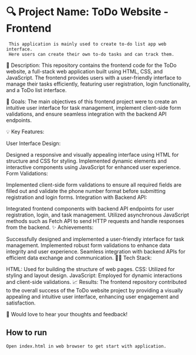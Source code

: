# 🔍 Project Name: ToDo Website - Frontend

     This application is mainly used to create to-do list app web interface.
     Here users can create their own to-do tasks and can track them.


📌 Description: This repository contains the frontend code for the ToDo website, a full-stack web application built using HTML, CSS, and JavaScript. The frontend provides users with a user-friendly interface to manage their tasks efficiently, featuring user registration, login functionality, and a ToDo list interface.

🎯 Goals: The main objectives of this frontend project were to create an intuitive user interface for task management, implement client-side form validations, and ensure seamless integration with the backend API endpoints.

💡 Key Features:

User Interface Design:

Designed a responsive and visually appealing interface using HTML for structure and CSS for styling.
Implemented dynamic elements and interactive components using JavaScript for enhanced user experience.
Form Validations:

Implemented client-side form validations to ensure all required fields are filled out and validate the phone number format before submitting registration and login forms.
Integration with Backend API:

Integrated frontend components with backend API endpoints for user registration, login, and task management.
Utilized asynchronous JavaScript methods such as Fetch API to send HTTP requests and handle responses from the backend.
✨ Achievements:

Successfully designed and implemented a user-friendly interface for task management.
Implemented robust form validations to enhance data integrity and user experience.
Seamless integration with backend APIs for efficient data exchange and communication.
👨‍💻 Tech Stack:

HTML: Used for building the structure of web pages.
CSS: Utilized for styling and layout design.
JavaScript: Employed for dynamic interactions and client-side validations.
📈 Results: The frontend repository contributed to the overall success of the ToDo website project by providing a visually appealing and intuitive user interface, enhancing user engagement and satisfaction.

🙏 Would love to hear your thoughts and feedback!
  
## How to run

    Open index.html in web browser to get start with application.
    


